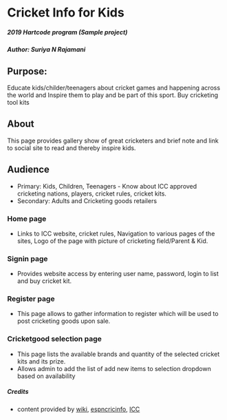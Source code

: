 # Cricket Info for Kids
##### 2019 Hartcode program (Sample project)
##### Author: Suriya N Rajamani
## Purpose:
Educate kids/childer/teenagers about cricket games and happening across the world and Inspire them to play and be part of this sport.
Buy cricketing tool kits
## About
This page provides gallery show of great cricketers and brief note and link to social site to read and thereby inspire kids.

## Audience
- Primary: Kids, Children, Teenagers  - Know about ICC approved cricketing nations, players, cricket rules, cricket kits.
- Secondary: Adults and Cricketing goods retailers

### Home page
-   Links to ICC website, cricket rules, Navigation to various pages of the sites, Logo of the page with picture of cricketing field/Parent & Kid.

### Signin page
- Provides website access by entering user name, password, login to list and buy cricket kit.

### Register page
- This page allows to gather information to register which will be used to post cricketing goods upon sale.

### Cricketgood selection page
- This page lists the available brands and quantity of the selected cricket kits and its prize.
- Allows admin to add the list of add new items to selection dropdown based on availability

##### Credits
- content provided by [wiki](http://www.wiki.com), [espncricinfo](https://www.espncricinfo.com/), [ICC](https://www.icc-cricket.com)